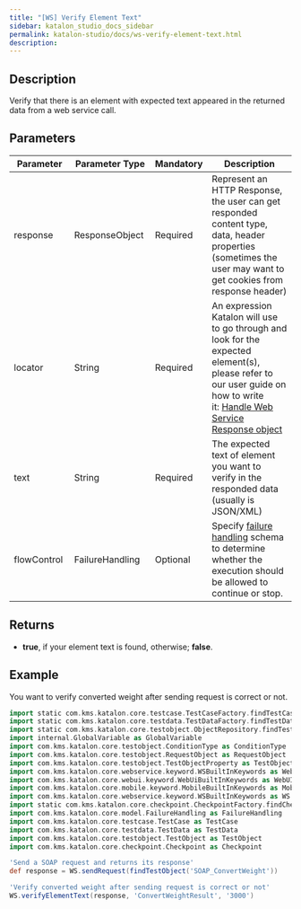 ```yaml
---
title: "[WS] Verify Element Text" 
sidebar: katalon_studio_docs_sidebar
permalink: katalon-studio/docs/ws-verify-element-text.html 
description: 
---
```

Description
-----------

Verify that there is an element with expected text appeared in the returned data from a web service call.

Parameters 
-----------

| Parameter | Parameter Type | Mandatory | Description |
| --- | --- | --- | --- |
| response  | ResponseObject  | Required | Represent an HTTP Response, the user can get responded content type, data, header properties (sometimes the user may want to get cookies from response header) |
| locator  | String  | Required | An expression Katalon will use to go through and look for the expected element(s), please refer to our user guide on how to write it: [Handle Web Service Response object](#) |
| text  | String  | Required | The expected text of element you want to verify in the responded data (usually is JSON/XML) |
| flowControl  | FailureHandling  | Optional | Specify [failure handling](https://docs.katalon.com/x/qAAM) schema to determine whether the execution should be allowed to continue or stop. |

Returns
-------

*   **true**, if your element text is found, otherwise; **false**.

Example
-------

You want to verify converted weight after sending request is correct or not.

```groovy
import static com.kms.katalon.core.testcase.TestCaseFactory.findTestCase
import static com.kms.katalon.core.testdata.TestDataFactory.findTestData
import static com.kms.katalon.core.testobject.ObjectRepository.findTestObject
import internal.GlobalVariable as GlobalVariable
import com.kms.katalon.core.testobject.ConditionType as ConditionType
import com.kms.katalon.core.testobject.RequestObject as RequestObject
import com.kms.katalon.core.testobject.TestObjectProperty as TestObjectProperty
import com.kms.katalon.core.webservice.keyword.WSBuiltInKeywords as WebAPI
import com.kms.katalon.core.webui.keyword.WebUiBuiltInKeywords as WebUI
import com.kms.katalon.core.mobile.keyword.MobileBuiltInKeywords as Mobile
import com.kms.katalon.core.webservice.keyword.WSBuiltInKeywords as WS
import static com.kms.katalon.core.checkpoint.CheckpointFactory.findCheckpoint
import com.kms.katalon.core.model.FailureHandling as FailureHandling
import com.kms.katalon.core.testcase.TestCase as TestCase
import com.kms.katalon.core.testdata.TestData as TestData
import com.kms.katalon.core.testobject.TestObject as TestObject
import com.kms.katalon.core.checkpoint.Checkpoint as Checkpoint

'Send a SOAP request and returns its response'
def response = WS.sendRequest(findTestObject('SOAP_ConvertWeight'))

'Verify converted weight after sending request is correct or not'
WS.verifyElementText(response, 'ConvertWeightResult', '3000')
```